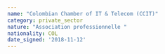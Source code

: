 ```yaml
---
name: "Colombian Chamber of IT & Telecom (CCIT)"
category: private_sector
nature: "Association professionnelle "
nationality: COL
date_signed: '2018-11-12'
---
```

    